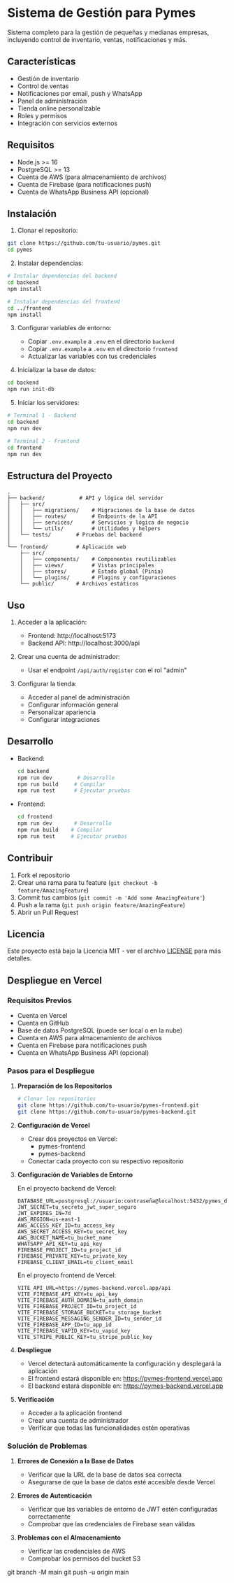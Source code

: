 # Sistema de Gestión para Pymes

Sistema completo para la gestión de pequeñas y medianas empresas, incluyendo control de inventario, ventas, notificaciones y más.

## Características

- Gestión de inventario
- Control de ventas
- Notificaciones por email, push y WhatsApp
- Panel de administración
- Tienda online personalizable
- Roles y permisos
- Integración con servicios externos

## Requisitos

- Node.js >= 16
- PostgreSQL >= 13
- Cuenta de AWS (para almacenamiento de archivos)
- Cuenta de Firebase (para notificaciones push)
- Cuenta de WhatsApp Business API (opcional)

## Instalación

1. Clonar el repositorio:
```bash
git clone https://github.com/tu-usuario/pymes.git
cd pymes
```

2. Instalar dependencias:
```bash
# Instalar dependencias del backend
cd backend
npm install

# Instalar dependencias del frontend
cd ../frontend
npm install
```

3. Configurar variables de entorno:
   - Copiar `.env.example` a `.env` en el directorio `backend`
   - Copiar `.env.example` a `.env` en el directorio `frontend`
   - Actualizar las variables con tus credenciales

4. Inicializar la base de datos:
```bash
cd backend
npm run init-db
```

5. Iniciar los servidores:
```bash
# Terminal 1 - Backend
cd backend
npm run dev

# Terminal 2 - Frontend
cd frontend
npm run dev
```

## Estructura del Proyecto

```
.
├── backend/           # API y lógica del servidor
│   ├── src/
│   │   ├── migrations/    # Migraciones de la base de datos
│   │   ├── routes/        # Endpoints de la API
│   │   ├── services/      # Servicios y lógica de negocio
│   │   └── utils/         # Utilidades y helpers
│   └── tests/        # Pruebas del backend
│
└── frontend/         # Aplicación web
    ├── src/
    │   ├── components/    # Componentes reutilizables
    │   ├── views/         # Vistas principales
    │   ├── stores/        # Estado global (Pinia)
    │   └── plugins/       # Plugins y configuraciones
    └── public/       # Archivos estáticos
```

## Uso

1. Acceder a la aplicación:
   - Frontend: http://localhost:5173
   - Backend API: http://localhost:3000/api

2. Crear una cuenta de administrador:
   - Usar el endpoint `/api/auth/register` con el rol "admin"

3. Configurar la tienda:
   - Acceder al panel de administración
   - Configurar información general
   - Personalizar apariencia
   - Configurar integraciones

## Desarrollo

- Backend:
  ```bash
  cd backend
  npm run dev        # Desarrollo
  npm run build     # Compilar
  npm run test      # Ejecutar pruebas
  ```

- Frontend:
  ```bash
  cd frontend
  npm run dev       # Desarrollo
  npm run build    # Compilar
  npm run test     # Ejecutar pruebas
  ```

## Contribuir

1. Fork el repositorio
2. Crear una rama para tu feature (`git checkout -b feature/AmazingFeature`)
3. Commit tus cambios (`git commit -m 'Add some AmazingFeature'`)
4. Push a la rama (`git push origin feature/AmazingFeature`)
5. Abrir un Pull Request

## Licencia

Este proyecto está bajo la Licencia MIT - ver el archivo [LICENSE](LICENSE) para más detalles.

## Despliegue en Vercel

### Requisitos Previos
- Cuenta en Vercel
- Cuenta en GitHub
- Base de datos PostgreSQL (puede ser local o en la nube)
- Cuenta en AWS para almacenamiento de archivos
- Cuenta en Firebase para notificaciones push
- Cuenta en WhatsApp Business API (opcional)

### Pasos para el Despliegue

1. **Preparación de los Repositorios**
   ```bash
   # Clonar los repositorios
   git clone https://github.com/tu-usuario/pymes-frontend.git
   git clone https://github.com/tu-usuario/pymes-backend.git
   ```

2. **Configuración de Vercel**
   - Crear dos proyectos en Vercel:
     - pymes-frontend
     - pymes-backend
   - Conectar cada proyecto con su respectivo repositorio

3. **Configuración de Variables de Entorno**

   En el proyecto backend de Vercel:
   ```
   DATABASE_URL=postgresql://usuario:contraseña@localhost:5432/pymes_db
   JWT_SECRET=tu_secreto_jwt_super_seguro
   JWT_EXPIRES_IN=7d
   AWS_REGION=us-east-1
   AWS_ACCESS_KEY_ID=tu_access_key
   AWS_SECRET_ACCESS_KEY=tu_secret_key
   AWS_BUCKET_NAME=tu_bucket_name
   WHATSAPP_API_KEY=tu_api_key
   FIREBASE_PROJECT_ID=tu_project_id
   FIREBASE_PRIVATE_KEY=tu_private_key
   FIREBASE_CLIENT_EMAIL=tu_client_email
   ```

   En el proyecto frontend de Vercel:
   ```
   VITE_API_URL=https://pymes-backend.vercel.app/api
   VITE_FIREBASE_API_KEY=tu_api_key
   VITE_FIREBASE_AUTH_DOMAIN=tu_auth_domain
   VITE_FIREBASE_PROJECT_ID=tu_project_id
   VITE_FIREBASE_STORAGE_BUCKET=tu_storage_bucket
   VITE_FIREBASE_MESSAGING_SENDER_ID=tu_sender_id
   VITE_FIREBASE_APP_ID=tu_app_id
   VITE_FIREBASE_VAPID_KEY=tu_vapid_key
   VITE_STRIPE_PUBLIC_KEY=tu_stripe_public_key
   ```

4. **Despliegue**
   - Vercel detectará automáticamente la configuración y desplegará la aplicación
   - El frontend estará disponible en: https://pymes-frontend.vercel.app
   - El backend estará disponible en: https://pymes-backend.vercel.app

5. **Verificación**
   - Acceder a la aplicación frontend
   - Crear una cuenta de administrador
   - Verificar que todas las funcionalidades estén operativas

### Solución de Problemas

1. **Errores de Conexión a la Base de Datos**
   - Verificar que la URL de la base de datos sea correcta
   - Asegurarse de que la base de datos esté accesible desde Vercel

2. **Errores de Autenticación**
   - Verificar que las variables de entorno de JWT estén configuradas correctamente
   - Comprobar que las credenciales de Firebase sean válidas

3. **Problemas con el Almacenamiento**
   - Verificar las credenciales de AWS
   - Comprobar los permisos del bucket S3 

git branch -M main
git push -u origin main 